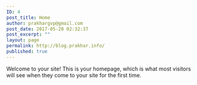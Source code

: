 ```yaml
---
ID: 4
post_title: Home
author: prakhargvp@gmail.com
post_date: 2017-05-20 02:32:37
post_excerpt: ""
layout: page
permalink: http://blog.prakhar.info/
published: true
---
```

Welcome to your site! This is your homepage, which is what most visitors will see when they come to your site for the first time.